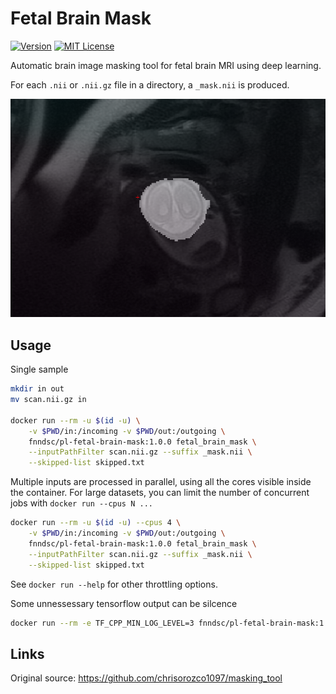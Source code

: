 # Fetal Brain Mask

[![Version](https://img.shields.io/docker/v/fnndsc/pl-fetal-brain-masking?sort=semver)](https://hub.docker.com/r/fnndsc/pl-fetal-brain-masking)
[![MIT License](https://img.shields.io/github/license/fnndsc/pl-fetal-brain-masking)](https://github.com/FNNDSC/pl-fetal-brain-masking/blob/master/LICENSE)

Automatic brain image masking tool for fetal brain MRI using deep learning.

For each `.nii` or `.nii.gz` file in a directory, a `_mask.nii` is produced.

![Figure](docs/fetal_brain_mask.png)

##  Usage

Single sample

```bash
mkdir in out
mv scan.nii.gz in

docker run --rm -u $(id -u) \
    -v $PWD/in:/incoming -v $PWD/out:/outgoing \
    fnndsc/pl-fetal-brain-mask:1.0.0 fetal_brain_mask \
    --inputPathFilter scan.nii.gz --suffix _mask.nii \
    --skipped-list skipped.txt
```

Multiple inputs are processed in parallel, using all the cores visible inside the container.
For large datasets, you can limit the number of concurrent jobs with `docker run --cpus N ...`

```bash
docker run --rm -u $(id -u) --cpus 4 \
    -v $PWD/in:/incoming -v $PWD/out:/outgoing \
    fnndsc/pl-fetal-brain-mask:1.0.0 fetal_brain_mask \
    --inputPathFilter scan.nii.gz --suffix _mask.nii \
    --skipped-list skipped.txt
```

See `docker run --help` for other throttling options.

Some unnessessary tensorflow output can be silcence

```bash
docker run --rm -e TF_CPP_MIN_LOG_LEVEL=3 fnndsc/pl-fetal-brain-mask:1.0.0
```

## Links

Original source:
https://github.com/chrisorozco1097/masking_tool

